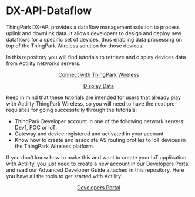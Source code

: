 # DX-API-Dataflow

ThingPark DX-API provides a dataflow management solution to process uplink and downlink data. It allows developers to design and deploy new dataflows for a specific set of devices, thus enabling data processing on top of the ThingPark Wireless solution for those devices.

In this repository you will find tutorials to retrieve and display devices data from Actility networks servers. 
<p align="center"><a href="https://github.com/ActilityConnectors/DX-API-Dataflow/tree/master/Connect%20with%20ThingPark%20Wireless">Connect with ThingPark Wireless</a> </p>
<p align="center"><a href="https://github.com/ActilityConnectors/DX-API-Dataflow/tree/master/Display%20Data">Display Data</a> </p>

Keep in mind that these tutorials are intended for users that already play with Actility ThingPark Wireless, so you will need to have the next pre-requisites for going successfully through the tutorials:
-	ThingPark Developer account in one of the following network servers: Dev1, POC or IoT.
-	Gateway and device registered and activated in your account
-	Know how to create and associate AS routing profiles to IoT devices in the ThingPark Wireless platform.

If you don’t know how to make this and want to create your IoT application with Actility, you just need to create a new account in our Developers Portal and read our Advanced Developer Guide attached in this repository. Here you have all the tools to get started with Actility!

<p align="center">
  <a href="https://partners.thingpark.com/en">Developers Portal</a>
</p>
